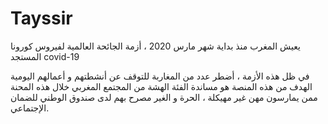 # Tayssir

يعيش المغرب منذ بداية شهر مارس 2020 ، أزمة الجائحة العالمية لفيروس كورونا المستجد covid-19 

في ظل هذه الأزمة ، أضطر عدد من المغاربة للتوقف عن أنشطتهم و أعمالهم اليومية  
الهدف من هذه المنصة هو مساندة الفئة الهشة من المجتمع المغربي خلال هذه المحنة ممن يمارسون مهن غير مهيكلة ، الحرة و الغير مصرح بهم لدى صندوق الوطني  للضمان الإجتماعي.


